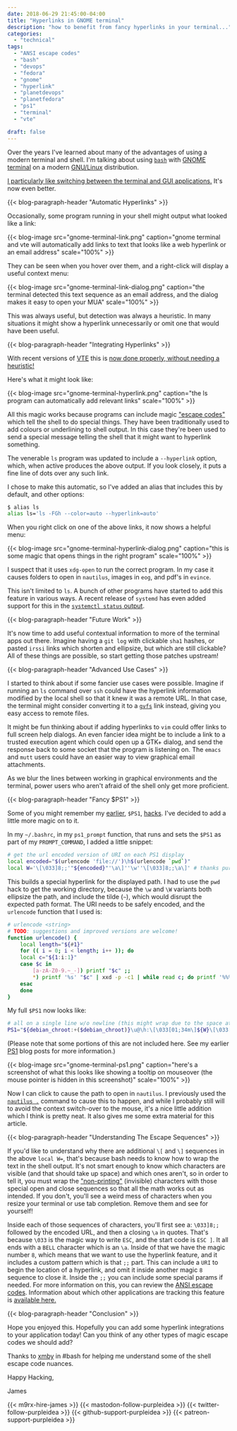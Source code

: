 ```yaml
---
date: 2018-06-29 21:45:00-04:00
title: "Hyperlinks in GNOME terminal"
description: "how to benefit from fancy hyperlinks in your terminal..."
categories:
  - "technical"
tags:
  - "ANSI escape codes"
  - "bash"
  - "devops"
  - "fedora"
  - "gnome"
  - "hyperlink"
  - "planetdevops"
  - "planetfedora"
  - "ps1"
  - "terminal"
  - "vte"

draft: false
---
```


Over the years I've learned about many of the advantages of using a modern
terminal and shell. I'm talking about using [`bash`](https://www.gnu.org/software/bash/)
with [GNOME terminal](https://en.wikipedia.org/wiki/GNOME_Terminal) on a modern
[GNU/Linux](https://getfedora.org/) distribution.

[I particularly like switching between the terminal and GUI applications.](https://purpleidea.com/blog/2013/03/22/running-your-file-manager-from-a-terminal/)
It's now even better.

{{< blog-paragraph-header "Automatic Hyperlinks" >}}

Occasionally, some program running in your shell might output what looked like a
link:

{{< blog-image src="gnome-terminal-link.png" caption="gnome terminal and vte will automatically add links to text that looks like a web hyperlink or an email address" scale="100%" >}}

They can be seen when you hover over them, and a right-click will display a
useful context menu:

{{< blog-image src="gnome-terminal-link-dialog.png" caption="the terminal detected this text sequence as an email address, and the dialog makes it easy to open your MUA" scale="100%" >}}

This was always useful, but detection was always a heuristic. In many situations
it might show a hyperlink unnecessarily or omit one that would have been useful.

{{< blog-paragraph-header "Integrating Hyperlinks" >}}

With recent versions of [VTE](https://github.com/GNOME/vte) this is
[now done properly, without needing a heuristic!](https://github.com/GNOME/vte/commit/c9e7cbabfe2fd682a80dd8938c317e7aed1195f4)

Here's what it might look like:

{{< blog-image src="gnome-terminal-hyperlink.png" caption="the ls program can automatically add relevant links" scale="100%" >}}

All this magic works because programs can include magic ["escape codes"](https://en.wikipedia.org/wiki/ANSI_escape_code)
which tell the shell to do special things. They have been traditionally used to
add colours or underlining to shell output. In this case they're been used to
send a special message telling the shell that it might want to hyperlink
something.

The venerable `ls` program was updated to include a `--hyperlink` option, which,
when active produces the above output. If you look closely, it puts a fine line
of dots over any such link.

I chose to make this automatic, so I've added an alias that includes this by
default, and other options:

```bash
$ alias ls
alias ls='ls -FGh --color=auto --hyperlink=auto'
```

When you right click on one of the above links, it now shows a helpful menu:

{{< blog-image src="gnome-terminal-hyperlink-dialog.png" caption="this is some magic that opens things in the right program" scale="100%" >}}

I suspect that it uses `xdg-open` to run the correct program. In my case it
causes folders to open in `nautilus`, images in `eog`, and pdf's in `evince`.

This isn't limited to `ls`. A bunch of other programs have started to add this
feature in various ways. A recent release of `systemd` has even added support
for this in the [`systemctl status` output](https://lists.freedesktop.org/archives/systemd-devel/2018-June/040879.html).

{{< blog-paragraph-header "Future Work" >}}

It's now time to add useful contextual information to more of the terminal apps
out there. Imagine having a `git log` with clickable `sha1` hashes, or pasted
`irssi` links which shorten and ellipsize, but which are still clickable? All of
these things are possible, so start getting those patches upstream!

{{< blog-paragraph-header "Advanced Use Cases" >}}

I started to think about if some fancier use cases were possible. Imagine if
running an `ls` command over `ssh` could have the hyperlink information modified
by the local shell so that it knew it was a remote URL. In that case, the
terminal might consider converting it to a [`gvfs`](https://en.wikipedia.org/wiki/GVfs)
link instead, giving you easy access to remote files.

It might be fun thinking about if adding hyperlinks to `vim` could offer links
to full screen help dialogs. An even fancier idea might be to include a link to
a trusted execution agent which could open up a GTK+ dialog, and send the
response back to some socket that the program is listening on. The `emacs` and
`mutt` users could have an easier way to view graphical email attachments.

As we blur the lines between working in graphical environments and the terminal,
power users who aren't afraid of the shell only get more proficient.

{{< blog-paragraph-header "Fancy $PS1" >}}

Some of you might remember my [earlier](/blog/2013/10/10/show-current-git-branch-in-ps1-when-branch-is-not-master/),
`$PS1`, [hacks](/blog/2014/01/29/show-the-exit-status-in-your-ps1/). I've
decided to add a little more magic on to it.

In my `~/.bashrc`, in my `ps1_prompt` function, that runs and sets the `$PS1` as
part of my `PROMPT_COMMAND`, I added a little snippet:

```bash
# get the url encoded version of URI on each PS1 display
local encoded="$(urlencode 'file://')\h$(urlencode `pwd`)"
local W='\[\033]8;;'"${encoded}"'\a\]''\w''\[\033]8;;\a\]' # thanks purpleidea!
```

This builds a special hyperlink for the displayed path. I had to use the `pwd`
hack to get the working directory, because the `\w` and `\W` variants both
ellipsize the path, and include the tilde (`~`), which would disrupt the
expected path format. The URI needs to be safely encoded, and the `urlencode`
function that I used is:

```bash
# urlencode <string>
# TODO: suggestions and improved versions are welcome!
function urlencode() {
	local length="${#1}"
	for (( i = 0; i < length; i++ )); do
	local c="${1:i:1}"
	case $c in
		[a-zA-Z0-9.~_-]) printf "$c" ;;
		*) printf '%s' "$c" | xxd -p -c1 | while read c; do printf '%%%s' "$c"; done ;;
	esac
	done
}
```

My full `$PS1` now looks like:

```bash
# all on a single line w/o newline (this might wrap due to the space at the very end)
PS1="${debian_chroot:+($debian_chroot)}\u@\h:\[\033[01;34m\]${W}\[\033[00m\]${ps1_git}${ps1_status} "
```

(Please note that some portions of this are not included here. See my earlier
[PS1](/tags/ps1/) blog posts for more information.)

{{< blog-image src="gnome-terminal-ps1.png" caption="here's a screenshot of what this looks like showing a tooltip on mouseover (the mouse pointer is hidden in this screenshot)" scale="100%" >}}

Now I can click to cause the path to open in `nautilus`. I previously used the
[`nautilus .`](/blog/2013/03/22/running-your-file-manager-from-a-terminal/)
command to cause this to happen, and while I probably still will to avoid the
context switch-over to the mouse, it's a nice little addition which I think is
pretty neat. It also gives me some extra material for this article.

{{< blog-paragraph-header "Understanding The Escape Sequences" >}}

If you'd like to understand why there are additional `\[` and `\]` sequences in
the above `local W=`, that's because bash needs to know how to wrap the text in
the shell output. It's not smart enough to know which characters are visible
(and that should take up space) and which ones aren't, so in order to tell it,
you must wrap the ["non-printing"](https://www.gnu.org/software/bash/manual/bashref.html#Controlling-the-Prompt)
(invisible) characters with those special open and close sequences so that all
the math works out as intended. If you don't, you'll see a weird mess of
characters when you resize your terminal or use tab completion. Remove them and
see for yourself!

Inside each of those sequences of characters, you'll first see a: `\033]8;;`
followed by the encoded URL, and then a closing `\a` in quotes. That's because
`\033` is the magic way to write `ESC`, and the start code is `ESC ]`. It all
ends with a `BELL` character which is an `\a`. Inside of that we have the magic
number `8`, which means that we want to use the hyperlink feature, and it
includes a custom pattern which is that `;;` part. This can include a `URI` to
begin the location of a hyperlink, and omit it inside another magic `8` sequence
to close it. Inside the `;;` you can include some special params if needed. For
more information on this, you can review the
[ANSI escape codes](https://en.wikipedia.org/wiki/ANSI_escape_code). Information
about which other applications are tracking this feature is
[available here.](https://gist.github.com/egmontkob/eb114294efbcd5adb1944c9f3cb5feda)

{{< blog-paragraph-header "Conclusion" >}}

Hope you enjoyed this. Hopefully you can add some hyperlink integrations to your
application today! Can you think of any other types of magic escape codes we
should add?

Thanks to [xmby](http://xmb.ovh/) in #bash for helping me understand some of the
shell escape code nuances.

Happy Hacking,

James

{{< m9rx-hire-james >}}
{{< mastodon-follow-purpleidea >}}
{{< twitter-follow-purpleidea >}}
{{< github-support-purpleidea >}}
{{< patreon-support-purpleidea >}}
